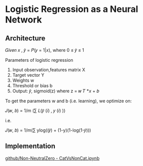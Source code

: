 # Logistic Regression as a Neural Network

## Architecture

𝐺𝑖𝑣𝑒𝑛 𝑥 , 𝑦̂ = 𝑃(𝑦 = 1|𝑥), where 0 ≤ 𝑦̂ ≤ 1


Parameters of logistic regression
1.   Input observation,features matrix X
2.   Target vector Y
3.   Weights w
4.   Threshold or bias b
5.   Output: 𝑦̂, sigmoid(z) where z = 𝑤 𝑇 *𝑥 + 𝑏

To get the parameters w and b (i.e. learning), we optimize on:

𝐽(𝑤, 𝑏) = 1/m (∑ 𝐿(𝑦̂ (𝑖) , 𝑦 (𝑖) ))

i.e. 

𝐽(𝑤, 𝑏) = 1/m(∑ ylog((𝑦̂) + (1-y)(1-log(1-𝑦̂)))

## Implementation

[github/Non-NeutralZero - CatVsNonCat.ipynb](https://github.com/Non-NeutralZero/docs/blob/main/content/docs/Deep%20Learning/logregnn/CatVsNonCat.ipynb)
